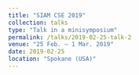 ```yaml
---
title: "SIAM CSE 2019"
collection: talks
type: "Talk in a minisymposium"
permalink: /talks/2019-02-25-talk-2
venue: "25 Feb. – 1 Mar. 2019"
date: 2019-02-25
location: "Spokane (USA)"
---
```

